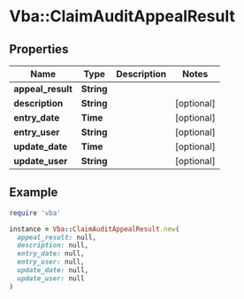 # Vba::ClaimAuditAppealResult

## Properties

| Name | Type | Description | Notes |
| ---- | ---- | ----------- | ----- |
| **appeal_result** | **String** |  |  |
| **description** | **String** |  | [optional] |
| **entry_date** | **Time** |  | [optional] |
| **entry_user** | **String** |  | [optional] |
| **update_date** | **Time** |  | [optional] |
| **update_user** | **String** |  | [optional] |

## Example

```ruby
require 'vba'

instance = Vba::ClaimAuditAppealResult.new(
  appeal_result: null,
  description: null,
  entry_date: null,
  entry_user: null,
  update_date: null,
  update_user: null
)
```

